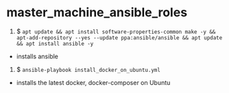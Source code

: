 # master_machine_ansible_roles
1. $ `apt update && apt install software-properties-common make -y && apt-add-repository --yes --update ppa:ansible/ansible && apt update && apt install ansible -y`
- installs ansible
1. $ `ansible-playbook install_docker_on_ubuntu.yml` 
- installs the latest docker, docker-composer on Ubuntu


